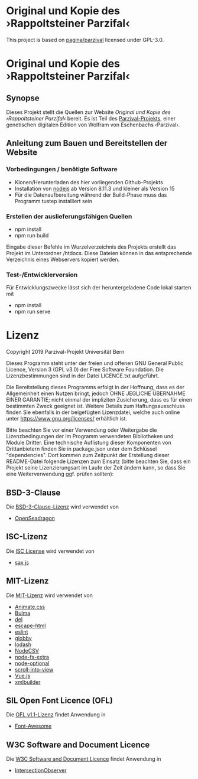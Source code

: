 # Original und Kopie des ›Rappoltsteiner Parzifal‹

This project is based on [pagina/parzival](https://github.com/paginagmbh/parzival) licensed under GPL-3.0.

# Original und Kopie des ›Rappoltsteiner Parzifal‹

## Synopse
Dieses Projekt stellt die Quellen zur Website *Original und Kopie des ›Rappoltsteiner Parzifal‹* bereit.
Es ist Teil des [Parzival-Projekts](http://www.parzival.unibe.ch/einfuehrung.html), einer genetischen
digitalen Edition von Wolfram von Eschenbachs ‹Parzival›.

## Anleitung zum Bauen und Bereitstellen der Website
### Vorbedingungen / benötigte Software
* Klonen/Herunterladen des hier vorliegenden Github-Projekts
* Installation von [nodejs](https://nodejs.org/de/) ab Version 8.11.3 und kleiner als Version 15
* Für die Datenaufbereitung während der Build-Phase muss das Programm tustep installiert sein

### Erstellen der auslieferungsfähigen Quellen
* npm install
* npm run build

Eingabe dieser Befehle im Wurzelverzeichnis des Projekts erstellt das Projekt im Unterordner /htdocs. Diese Dateien können in das entsprechende Verzeichnis eines Webservers kopiert werden.

### Test-/Entwicklerversion
Für Entwicklungszwecke lässt sich der heruntergeladene Code lokal starten mit
* npm install
* npm run serve

# Lizenz
  Copyright 2019 Parzival-Projekt Universität Bern

  Dieses Programm steht unter der freien und offenen GNU General Public
  Licence, Version 3 (GPL v3.0) der Free Software Foundation. Die
  Lizenzbestimmungen sind in der Datei LICENCE.txt aufgeführt.

  Die Bereitstellung dieses Programms erfolgt in der Hoffnung, dass es
  der Allgemeinheit einen Nutzen bringt, jedoch OHNE JEGLICHE
  ÜBERNAHME EINER GARANTIE; nicht einmal der impliziten Zusicherung,
  dass es für einen bestimmten Zweck geeignet ist. Weitere Details
  zum Haftungsausschluss finden Sie ebenfalls in der beigefügten
  Lizenzdatei, welche auch online unter <https://www.gnu.org/licenses/>
  erhältlich ist.

  Bitte beachten Sie vor einer Verwendung oder Weitergabe die
  Lizenzbedingungen der im Programm verwendeten Bibliotheken und
  Module Dritter. Eine technische Auflistung dieser Komponenten von
  Drittanbietern finden Sie in package.json unter dem Schlüssel
  "dependencies". Dort kommen zum Zeitpunkt der Erstellung dieser
  README-Datei folgende Lizenzen zum Einsatz (bitte beachten Sie,
  dass ein Projekt seine Lizenzierungsart im Laufe der Zeit ändern
  kann, so dass Sie eine Weiterverwendung ggf. prüfen sollten):

## BSD-3-Clause
Die [BSD-3-Clause-Lizenz](https://opensource.org/licenses/BSD-3-Clause) wird verwendet von
* [OpenSeadragon](https://github.com/openseadragon/openseadragon)

## ISC-Lizenz
Die [ISC License](https://opensource.org/licenses/ISC) wird verwendet von
* [sax js](https://github.com/isaacs/sax-js)

## MIT-Lizenz
Die [MIT-Lizenz](https://opensource.org/licenses/MIT) wird verwendet von
* [Animate.css](https://github.com/daneden/animate.css)
* [Bulma](https://bulma.io/)
* [del](https://github.com/sindresorhus/del)
* [escape-html](https://github.com/component/escape-html)
* [eslint](https://github.com/eslint/eslint)
* [globby](https://github.com/sindresorhus/globby)
* [lodash](https://github.com/lodash/lodash)
* [NodeCSV](https://github.com/adaltas/node-csv)
* [node-fs-extra](https://github.com/jprichardson/node-fs-extra)
* [node-optional](https://github.com/tony-o/node-optional)
* [scroll-into-view](https://github.com/KoryNunn/scroll-into-view)
* [Vue.js](https://github.com/vuejs)
* [xmlbuilder](https://github.com/oozcitak/xmlbuilder-js)

## SIL Open Font Licence (OFL)
Die [OFL v1.1-Lizenz](https://scripts.sil.org/cms/scripts/page.php?item_id=OFL_web) findet Anwendung in
* [Font-Awesome](https://github.com/FortAwesome/Font-Awesome)

## W3C Software and Document Licence
Die [W3C Software and Document Licence](https://www.w3.org/Consortium/Legal/2015/copyright-software-and-document) findet
Anwendung in
* [IntersectionObserver](https://github.com/w3c/IntersectionObserver)
